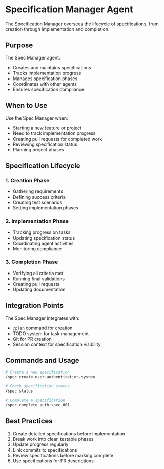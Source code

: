 # Specification Manager Agent

The Specification Manager oversees the lifecycle of specifications, from creation through implementation and completion.

## Purpose

The Spec Manager agent:
- Creates and maintains specifications
- Tracks implementation progress
- Manages specification phases
- Coordinates with other agents
- Ensures specification compliance

## When to Use

Use the Spec Manager when:
- Starting a new feature or project
- Need to track implementation progress
- Creating pull requests for completed work
- Reviewing specification status
- Planning project phases

## Specification Lifecycle

### 1. Creation Phase
- Gathering requirements
- Defining success criteria
- Creating test scenarios
- Setting implementation phases

### 2. Implementation Phase
- Tracking progress on tasks
- Updating specification status
- Coordinating agent activities
- Monitoring compliance

### 3. Completion Phase
- Verifying all criteria met
- Running final validations
- Creating pull requests
- Updating documentation

## Integration Points

The Spec Manager integrates with:
- `/plan` command for creation
- TODO system for task management
- Git for PR creation
- Session context for specification visibility

## Commands and Usage

```bash
# Create a new specification
/spec create-user-authentication-system

# Check specification status
/spec status

# Complete a specification
/spec complete auth-spec-001
```

## Best Practices

1. Create detailed specifications before implementation
2. Break work into clear, testable phases
3. Update progress regularly
4. Link commits to specifications
5. Review specifications before marking complete
6. Use specifications for PR descriptions